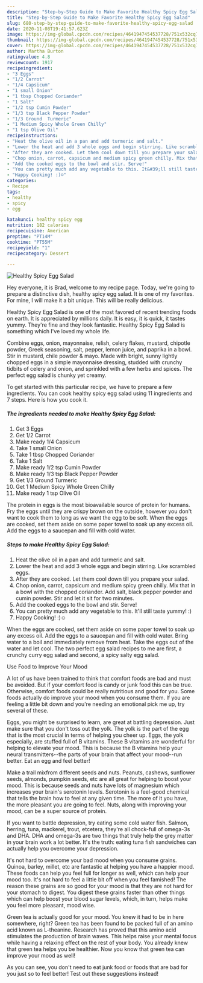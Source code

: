 ```yaml
---
description: "Step-by-Step Guide to Make Favorite Healthy Spicy Egg Salad"
title: "Step-by-Step Guide to Make Favorite Healthy Spicy Egg Salad"
slug: 680-step-by-step-guide-to-make-favorite-healthy-spicy-egg-salad
date: 2020-11-08T19:41:57.623Z
image: https://img-global.cpcdn.com/recipes/4641947454537728/751x532cq70/healthy-spicy-egg-salad-recipe-main-photo.jpg
thumbnail: https://img-global.cpcdn.com/recipes/4641947454537728/751x532cq70/healthy-spicy-egg-salad-recipe-main-photo.jpg
cover: https://img-global.cpcdn.com/recipes/4641947454537728/751x532cq70/healthy-spicy-egg-salad-recipe-main-photo.jpg
author: Martha Burton
ratingvalue: 4.8
reviewcount: 1917
recipeingredient:
- "3 Eggs"
- "1/2 Carrot"
- "1/4 Capsicum"
- "1 small Onion"
- "1 tbsp Chopped Coriander"
- "1 Salt"
- "1/2 tsp Cumin Powder"
- "1/3 tsp Black Pepper Powder"
- "1/3 Ground  Turmeric"
- "1 Medium Spicy Whole Green Chilly"
- "1 tsp Olive Oil"
recipeinstructions:
- "Heat the olive oil in a pan and add turmeric and salt."
- "Lower the heat and add 3 whole eggs and begin stirring. Like scrambled eggs."
- "After they are cooked. Let them cool down till you prepare your salad."
- "Chop onion, carrot, capsicum and medium spicy green chilly. Mix that in a bowl with the chopped coriander. Add salt, black pepper powder and cumin powder. Stir and let it sit for two minutes."
- "Add the cooked eggs to the bowl and stir. Serve!"
- "You can pretty much add any vegetable to this. It&#39;ll still taste yummy! :)"
- "Happy Cooking! :)☺"
categories:
- Recipe
tags:
- healthy
- spicy
- egg

katakunci: healthy spicy egg 
nutrition: 182 calories
recipecuisine: American
preptime: "PT14M"
cooktime: "PT55M"
recipeyield: "1"
recipecategory: Dessert

---
```



![Healthy Spicy Egg Salad](https://img-global.cpcdn.com/recipes/4641947454537728/751x532cq70/healthy-spicy-egg-salad-recipe-main-photo.jpg)

Hey everyone, it is Brad, welcome to my recipe page. Today, we're going to prepare a distinctive dish, healthy spicy egg salad. It is one of my favorites. For mine, I will make it a bit unique. This will be really delicious.

Healthy Spicy Egg Salad is one of the most favored of recent trending foods on earth. It is appreciated by millions daily. It is easy, it is quick, it tastes yummy. They're fine and they look fantastic. Healthy Spicy Egg Salad is something which I've loved my whole life.

Combine eggs, onion, mayonnaise, relish, celery flakes, mustard, chipotle powder, Greek seasoning, salt, pepper, lemon juice, and paprika in a bowl. Stir in mustard, chile powder &amp; mayo. Made with bright, sunny lightly chopped eggs in a simple mayonnaise dressing, studded with crunchy tidbits of celery and onion, and sprinkled with a few herbs and spices. The perfect egg salad is chunky yet creamy.


To get started with this particular recipe, we have to prepare a few ingredients. You can cook healthy spicy egg salad using 11 ingredients and 7 steps. Here is how you cook it.

<!--inarticleads1-->

##### The ingredients needed to make Healthy Spicy Egg Salad:

1. Get 3 Eggs
1. Get 1/2 Carrot
1. Make ready 1/4 Capsicum
1. Take 1 small Onion
1. Take 1 tbsp Chopped Coriander
1. Take 1 Salt
1. Make ready 1/2 tsp Cumin Powder
1. Make ready 1/3 tsp Black Pepper Powder
1. Get 1/3 Ground  Turmeric
1. Get 1 Medium Spicy Whole Green Chilly
1. Make ready 1 tsp Olive Oil


The protein in eggs is the most bioavailable source of protein for humans. Fry the eggs until they are crispy brown on the outside, however you don&#39;t want to cook them to long as we want the egg to be soft. When the eggs are cooked, set them aside on some paper towel to soak up any excess oil. Add the eggs to a saucepan and fill with cold water. 

<!--inarticleads2-->

##### Steps to make Healthy Spicy Egg Salad:

1. Heat the olive oil in a pan and add turmeric and salt.
1. Lower the heat and add 3 whole eggs and begin stirring. Like scrambled eggs.
1. After they are cooked. Let them cool down till you prepare your salad.
1. Chop onion, carrot, capsicum and medium spicy green chilly. Mix that in a bowl with the chopped coriander. Add salt, black pepper powder and cumin powder. Stir and let it sit for two minutes.
1. Add the cooked eggs to the bowl and stir. Serve!
1. You can pretty much add any vegetable to this. It&#39;ll still taste yummy! :)
1. Happy Cooking! :)☺


When the eggs are cooked, set them aside on some paper towel to soak up any excess oil. Add the eggs to a saucepan and fill with cold water. Bring water to a boil and immediately remove from heat. Take the eggs out of the water and let cool. The two perfect egg salad recipes to me are first, a crunchy curry egg salad and second, a spicy salty egg salad. 

Use Food to Improve Your Mood


A lot of us have been trained to think that comfort foods are bad and must be avoided. But if your comfort food is candy or junk food this can be true. Otherwise, comfort foods could be really nutritious and good for you. Some foods actually do improve your mood when you consume them. If you are feeling a little bit down and you're needing an emotional pick me up, try several of these.

Eggs, you might be surprised to learn, are great at battling depression. Just make sure that you don't toss out the yolk. The yolk is the part of the egg that is the most crucial in terms of helping you cheer up. Eggs, the yolk especially, are stuffed full of B vitamins. These B vitamins are wonderful for helping to elevate your mood. This is because the B vitamins help your neural transmitters--the parts of your brain that affect your mood--run better. Eat an egg and feel better!

Make a trail mixfrom different seeds and nuts. Peanuts, cashews, sunflower seeds, almonds, pumpkin seeds, etc are all great for helping to boost your mood. This is because seeds and nuts have lots of magnesium which increases your brain's serotonin levels. Serotonin is a feel-good chemical that tells the brain how to feel at any given time. The more of it you have, the more pleasant you are going to feel. Nuts, along with improving your mood, can be a super source of protein.

If you want to battle depression, try eating some cold water fish. Salmon, herring, tuna, mackerel, trout, etcetera, they're all chock-full of omega-3s and DHA. DHA and omega-3s are two things that truly help the grey matter in your brain work a lot better. It's the truth: eating tuna fish sandwiches can actually help you overcome your depression. 

It's not hard to overcome your bad mood when you consume grains. Quinoa, barley, millet, etc are fantastic at helping you have a happier mood. These foods can help you feel full for longer as well, which can help your mood too. It's not hard to feel a little bit off when you feel famished! The reason these grains are so good for your mood is that they are not hard for your stomach to digest. You digest these grains faster than other things which can help boost your blood sugar levels, which, in turn, helps make you feel more pleasant, mood wise.

Green tea is actually good for your mood. You knew it had to be in here somewhere, right? Green tea has been found to be packed full of an amino acid known as L-theanine. Research has proved that this amino acid stimulates the production of brain waves. This helps raise your mental focus while having a relaxing effect on the rest of your body. You already knew that green tea helps you be healthier. Now you know that green tea can improve your mood as well!

As you can see, you don't need to eat junk food or foods that are bad for you just so to feel better! Test out  these suggestions  instead!

